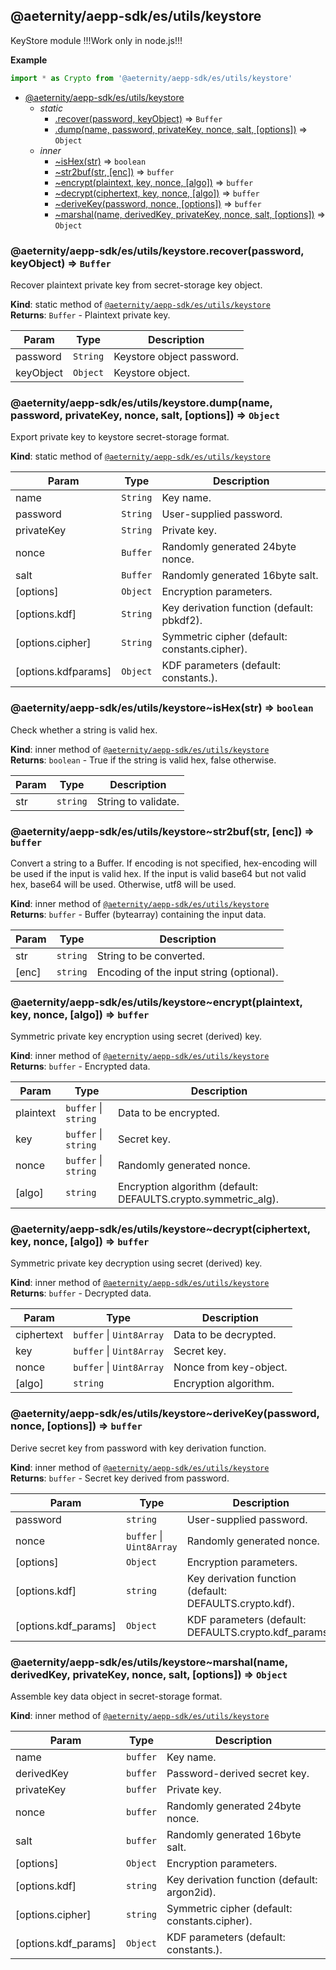 <a id="module_@aeternity/aepp-sdk/es/utils/keystore"></a>

## @aeternity/aepp-sdk/es/utils/keystore
KeyStore module
!!!Work only in node.js!!!

**Example**  
```js
import * as Crypto from '@aeternity/aepp-sdk/es/utils/keystore'
```

* [@aeternity/aepp-sdk/es/utils/keystore](#module_@aeternity/aepp-sdk/es/utils/keystore)
    * _static_
        * [.recover(password, keyObject)](#module_@aeternity/aepp-sdk/es/utils/keystore.recover) ⇒ `Buffer`
        * [.dump(name, password, privateKey, nonce, salt, [options])](#module_@aeternity/aepp-sdk/es/utils/keystore.dump) ⇒ `Object`
    * _inner_
        * [~isHex(str)](#module_@aeternity/aepp-sdk/es/utils/keystore..isHex) ⇒ `boolean`
        * [~str2buf(str, [enc])](#module_@aeternity/aepp-sdk/es/utils/keystore..str2buf) ⇒ `buffer`
        * [~encrypt(plaintext, key, nonce, [algo])](#module_@aeternity/aepp-sdk/es/utils/keystore..encrypt) ⇒ `buffer`
        * [~decrypt(ciphertext, key, nonce, [algo])](#module_@aeternity/aepp-sdk/es/utils/keystore..decrypt) ⇒ `buffer`
        * [~deriveKey(password, nonce, [options])](#module_@aeternity/aepp-sdk/es/utils/keystore..deriveKey) ⇒ `buffer`
        * [~marshal(name, derivedKey, privateKey, nonce, salt, [options])](#module_@aeternity/aepp-sdk/es/utils/keystore..marshal) ⇒ `Object`

<a id="module_@aeternity/aepp-sdk/es/utils/keystore.recover"></a>

### @aeternity/aepp-sdk/es/utils/keystore.recover(password, keyObject) ⇒ `Buffer`
Recover plaintext private key from secret-storage key object.

**Kind**: static method of [`@aeternity/aepp-sdk/es/utils/keystore`](#module_@aeternity/aepp-sdk/es/utils/keystore)  
**Returns**: `Buffer` - Plaintext private key.  

| Param | Type | Description |
| --- | --- | --- |
| password | `String` | Keystore object password. |
| keyObject | `Object` | Keystore object. |

<a id="module_@aeternity/aepp-sdk/es/utils/keystore.dump"></a>

### @aeternity/aepp-sdk/es/utils/keystore.dump(name, password, privateKey, nonce, salt, [options]) ⇒ `Object`
Export private key to keystore secret-storage format.

**Kind**: static method of [`@aeternity/aepp-sdk/es/utils/keystore`](#module_@aeternity/aepp-sdk/es/utils/keystore)  

| Param | Type | Description |
| --- | --- | --- |
| name | `String` | Key name. |
| password | `String` | User-supplied password. |
| privateKey | `String` | Private key. |
| nonce | `Buffer` | Randomly generated 24byte nonce. |
| salt | `Buffer` | Randomly generated 16byte salt. |
| [options] | `Object` | Encryption parameters. |
| [options.kdf] | `String` | Key derivation function (default: pbkdf2). |
| [options.cipher] | `String` | Symmetric cipher (default: constants.cipher). |
| [options.kdfparams] | `Object` | KDF parameters (default: constants.<kdf>). |

<a id="module_@aeternity/aepp-sdk/es/utils/keystore..isHex"></a>

### @aeternity/aepp-sdk/es/utils/keystore~isHex(str) ⇒ `boolean`
Check whether a string is valid hex.

**Kind**: inner method of [`@aeternity/aepp-sdk/es/utils/keystore`](#module_@aeternity/aepp-sdk/es/utils/keystore)  
**Returns**: `boolean` - True if the string is valid hex, false otherwise.  

| Param | Type | Description |
| --- | --- | --- |
| str | `string` | String to validate. |

<a id="module_@aeternity/aepp-sdk/es/utils/keystore..str2buf"></a>

### @aeternity/aepp-sdk/es/utils/keystore~str2buf(str, [enc]) ⇒ `buffer`
Convert a string to a Buffer.  If encoding is not specified, hex-encoding
will be used if the input is valid hex.  If the input is valid base64 but
not valid hex, base64 will be used.  Otherwise, utf8 will be used.

**Kind**: inner method of [`@aeternity/aepp-sdk/es/utils/keystore`](#module_@aeternity/aepp-sdk/es/utils/keystore)  
**Returns**: `buffer` - Buffer (bytearray) containing the input data.  

| Param | Type | Description |
| --- | --- | --- |
| str | `string` | String to be converted. |
| [enc] | `string` | Encoding of the input string (optional). |

<a id="module_@aeternity/aepp-sdk/es/utils/keystore..encrypt"></a>

### @aeternity/aepp-sdk/es/utils/keystore~encrypt(plaintext, key, nonce, [algo]) ⇒ `buffer`
Symmetric private key encryption using secret (derived) key.

**Kind**: inner method of [`@aeternity/aepp-sdk/es/utils/keystore`](#module_@aeternity/aepp-sdk/es/utils/keystore)  
**Returns**: `buffer` - Encrypted data.  

| Param | Type | Description |
| --- | --- | --- |
| plaintext | `buffer` \| `string` | Data to be encrypted. |
| key | `buffer` \| `string` | Secret key. |
| nonce | `buffer` \| `string` | Randomly generated nonce. |
| [algo] | `string` | Encryption algorithm (default: DEFAULTS.crypto.symmetric_alg). |

<a id="module_@aeternity/aepp-sdk/es/utils/keystore..decrypt"></a>

### @aeternity/aepp-sdk/es/utils/keystore~decrypt(ciphertext, key, nonce, [algo]) ⇒ `buffer`
Symmetric private key decryption using secret (derived) key.

**Kind**: inner method of [`@aeternity/aepp-sdk/es/utils/keystore`](#module_@aeternity/aepp-sdk/es/utils/keystore)  
**Returns**: `buffer` - Decrypted data.  

| Param | Type | Description |
| --- | --- | --- |
| ciphertext | `buffer` \| `Uint8Array` | Data to be decrypted. |
| key | `buffer` \| `Uint8Array` | Secret key. |
| nonce | `buffer` \| `Uint8Array` | Nonce from key-object. |
| [algo] | `string` | Encryption algorithm. |

<a id="module_@aeternity/aepp-sdk/es/utils/keystore..deriveKey"></a>

### @aeternity/aepp-sdk/es/utils/keystore~deriveKey(password, nonce, [options]) ⇒ `buffer`
Derive secret key from password with key derivation function.

**Kind**: inner method of [`@aeternity/aepp-sdk/es/utils/keystore`](#module_@aeternity/aepp-sdk/es/utils/keystore)  
**Returns**: `buffer` - Secret key derived from password.  

| Param | Type | Description |
| --- | --- | --- |
| password | `string` | User-supplied password. |
| nonce | `buffer` \| `Uint8Array` | Randomly generated nonce. |
| [options] | `Object` | Encryption parameters. |
| [options.kdf] | `string` | Key derivation function (default: DEFAULTS.crypto.kdf). |
| [options.kdf_params] | `Object` | KDF parameters (default: DEFAULTS.crypto.kdf_params). |

<a id="module_@aeternity/aepp-sdk/es/utils/keystore..marshal"></a>

### @aeternity/aepp-sdk/es/utils/keystore~marshal(name, derivedKey, privateKey, nonce, salt, [options]) ⇒ `Object`
Assemble key data object in secret-storage format.

**Kind**: inner method of [`@aeternity/aepp-sdk/es/utils/keystore`](#module_@aeternity/aepp-sdk/es/utils/keystore)  

| Param | Type | Description |
| --- | --- | --- |
| name | `buffer` | Key name. |
| derivedKey | `buffer` | Password-derived secret key. |
| privateKey | `buffer` | Private key. |
| nonce | `buffer` | Randomly generated 24byte nonce. |
| salt | `buffer` | Randomly generated 16byte salt. |
| [options] | `Object` | Encryption parameters. |
| [options.kdf] | `string` | Key derivation function (default: argon2id). |
| [options.cipher] | `string` | Symmetric cipher (default: constants.cipher). |
| [options.kdf_params] | `Object` | KDF parameters (default: constants.<kdf>). |

